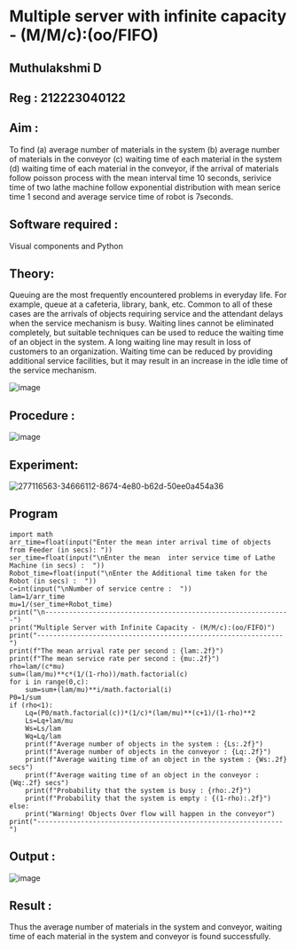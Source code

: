 # Multiple server with infinite capacity - (M/M/c):(oo/FIFO)
## Muthulakshmi D 
## Reg : 212223040122

## Aim :
To find (a) average number of materials in the system (b) average number of materials in the conveyor (c) waiting time of each material in the system (d) waiting time of each material in the conveyor, if the arrival  of materials follow poisson process with the mean interval time 10 seconds, serivice time of two lathe machine follow exponential distribution with mean serice time 1 second and average service time of robot is 7seconds.

## Software required :
Visual components and Python

## Theory:
Queuing are the most frequently encountered problems in everyday life. For example, queue at a cafeteria, library, bank, etc. Common to all of these cases are the arrivals of objects requiring service and the attendant delays when the service mechanism is busy. Waiting lines cannot be eliminated completely, but suitable techniques can be used to reduce the waiting time of an object in the system. A long waiting line may result in loss of customers to an organization. Waiting time can be reduced by providing additional service facilities, but it may result in an increase in the idle time of the service mechanism.

![image](https://user-images.githubusercontent.com/103921593/203238035-1c8109bc-cbf2-4c77-baea-c5b682a752ef.png)

## Procedure :

![image](https://user-images.githubusercontent.com/103921593/203238265-176740b0-eae2-4772-90be-5449869ac9b0.png)




## Experiment:
![277116563-34666112-8674-4e80-b62d-50ee0a454a36](https://github.com/user-attachments/assets/18122afe-8d1c-49d8-a3d4-d6e714e7f8e8)

## Program
```
import math
arr_time=float(input("Enter the mean inter arrival time of objects from Feeder (in secs): "))
ser_time=float(input("\nEnter the mean  inter service time of Lathe Machine (in secs) :  "))
Robot_time=float(input("\nEnter the Additional time taken for the Robot (in secs) :  "))
c=int(input("\nNumber of service centre :  "))
lam=1/arr_time
mu=1/(ser_time+Robot_time)
print("\n--------------------------------------------------------------")
print("Multiple Server with Infinite Capacity - (M/M/c):(oo/FIFO)")
print("--------------------------------------------------------------")
print(f"The mean arrival rate per second : {lam:.2f}")
print(f"The mean service rate per second : {mu:.2f}")
rho=lam/(c*mu)
sum=(lam/mu)**c*(1/(1-rho))/math.factorial(c)
for i in range(0,c):
    sum=sum+(lam/mu)**i/math.factorial(i)
P0=1/sum
if (rho<1):
    Lq=(P0/math.factorial(c))*(1/c)*(lam/mu)**(c+1)/(1-rho)**2
    Ls=Lq+lam/mu
    Ws=Ls/lam
    Wq=Lq/lam
    print(f"Average number of objects in the system : {Ls:.2f}")
    print(f"Average number of objects in the conveyor : {Lq:.2f}")
    print(f"Average waiting time of an object in the system : {Ws:.2f} secs")
    print(f"Average waiting time of an object in the conveyor : {Wq:.2f} secs")
    print(f"Probability that the system is busy : {rho:.2f}")
    print(f"Probability that the system is empty : {(1-rho):.2f}")
else:
    print("Warning! Objects Over flow will happen in the conveyor")
print("--------------------------------------------------------------")
```

## Output :
![image](https://github.com/user-attachments/assets/6291096c-7362-4848-bafb-aed65f83e928)

## Result : 
Thus the average number of materials in the system and conveyor, waiting time of each material in the system and conveyor is found successfully.
